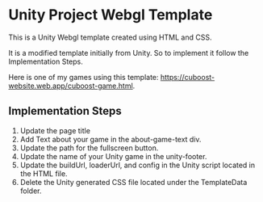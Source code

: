 # Unity Project Webgl Template
This is a Unity Webgl template created using HTML and CSS.

It is a modified template initially from Unity. So to implement it follow the Implementation Steps.

Here is one of my games using this template: https://cuboost-website.web.app/cuboost-game.html.

## Implementation Steps
1. Update the page title
2. Add Text about your game in the about-game-text div.
3. Update the path for the fullscreen button.
4. Update the name of your Unity game in the unity-footer.
5. Update the buildUrl, loaderUrl, and config in the Unity script located in the HTML file.
6. Delete the Unity generated CSS file located under the TemplateData folder.
